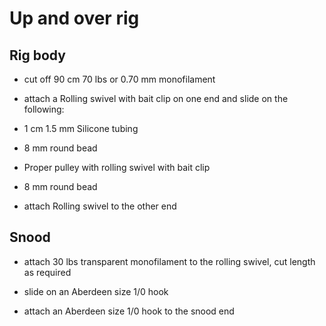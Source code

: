 # Up and over rig

## Rig body

  * cut off 90 cm 70 lbs or 0.70 mm monofilament

  * attach a Rolling swivel with bait clip on one end and slide on the following:
  
  * 1 cm 1.5 mm Silicone tubing
  
  * 8 mm round bead
  
  * Proper pulley with rolling swivel with bait clip
  
  * 8 mm round bead
  
  * attach Rolling swivel to the other end

## Snood

  * attach 30 lbs transparent monofilament to the rolling swivel, cut length as required
  
  * slide on an Aberdeen size 1/0 hook
  
  * attach an Aberdeen size 1/0 hook to the snood end
  
